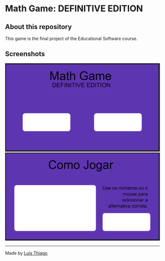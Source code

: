 # Math Game: DEFINITIVE EDITION

## About this repository

This game is the final project of the Educational Software course.

## Screenshots

![image](assets/images/readme/startScreen.png)
![image](assets/images/readme/helpScreen.png)

---

Made by [Luis Thiago](https://github.com/LThiago)
